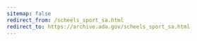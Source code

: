 ```yaml
---
sitemap: false 
redirect_from: /scheels_sport_sa.html 
redirect_to: https://archive.ada.gov/scheels_sport_sa.html 
---
```

